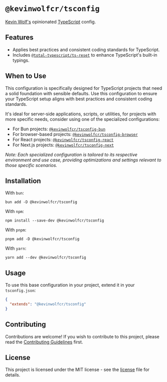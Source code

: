 # `@kevinwolfcr/tsconfig`

[Kevin Wolf's](https://kevinwolf.cr) opinionated [TypeScript](https://typescriptlang.org) config.

## Features

- Applies best practices and consistent coding standards for TypeScript.
- Includes [`@total-typescript/ts-reset`](https://npmjs.com/package/@total-typescript/ts-reset) to enhance TypeScript's built-in typings.

## When to Use

This configuration is specifically designed for TypeScript projects that need a solid foundation with sensible defaults. Use this configuration to ensure your TypeScript setup aligns with best practices and consistent coding standards.

It's ideal for server-side applications, scripts, or utilities, for projects with more specific needs, consider using one of the specialized configurations:

- For Bun projects: [`@kevinwolfcr/tsconfig-bun`](https://npmjs.com/package/@kevinwolfcr/tsconfig-bun)
- For browser-based projects: [`@kevinwolfcr/tsconfig-browser`](https://npmjs.com/package/@kevinwolfcr/tsconfig-browser)
- For React projects: [`@kevinwolfcr/tsconfig-react`](https://npmjs.com/package/@kevinwolfcr/tsconfig-react)
- For Next.js projects: [`@kevinwolfcr/tsconfig-next`](https://npmjs.com/package/@kevinwolfcr/tsconfig-next)

_Note: Each specialized configuration is tailored to its respective environment and use case, providing optimizations and settings relevant to those specific scenarios._

## Installation

With `bun`:

```
bun add -D @kevinwolfcr/tsconfig
```

With `npm`:

```
npm install --save-dev @kevinwolfcr/tsconfig
```

With `pnpm`:

```
pnpm add -D @kevinwolfcr/tsconfig
```

With `yarn`:

```
yarn add --dev @kevinwolfcr/tsconfig
```

## Usage

To use this base configuration in your project, extend it in your `tsconfig.json`:

```json
{
  "extends": "@kevinwolfcr/tsconfig"
}
```

## Contributing

Contributions are welcome! If you wish to contribute to this project, please read the [Contributing Guidelines](https://github.com/kevinwolfcr/.github/blob/HEAD/contributing.md) first.

## License

This project is licensed under the MIT license - see the [license](../../license) file for details.
